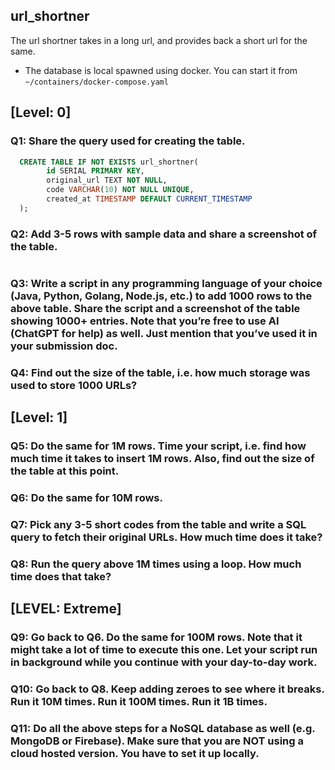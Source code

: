 ## url_shortner

The url shortner takes in a long url, and provides back a short url for the same.

- The database is local spawned using docker. You can start it from `~/containers/docker-compose.yaml`

## [Level: 0]

### Q1: Share the query used for creating the table.

```sql
  CREATE TABLE IF NOT EXISTS url_shortner(
        id SERIAL PRIMARY KEY,
        original_url TEXT NOT NULL,
        code VARCHAR(10) NOT NULL UNIQUE,
        created_at TIMESTAMP DEFAULT CURRENT_TIMESTAMP
  );
```

### Q2: Add 3-5 rows with sample data and share a screenshot of the table.

```

```

### Q3: Write a script in any programming language of your choice (Java, Python, Golang, Node.js, etc.) to add 1000 rows to the above table. Share the script and a screenshot of the table showing 1000+ entries. Note that you’re free to use AI (ChatGPT for help) as well. Just mention that you’ve used it in your submission doc.

### Q4: Find out the size of the table, i.e. how much storage was used to store 1000 URLs?

## [Level: 1]

### Q5: Do the same for 1M rows. Time your script, i.e. find how much time it takes to insert 1M rows. Also, find out the size of the table at this point.

### Q6: Do the same for 10M rows.

### Q7: Pick any 3-5 short codes from the table and write a SQL query to fetch their original URLs. How much time does it take?

### Q8: Run the query above 1M times using a loop. How much time does that take?

## [LEVEL: Extreme]

### Q9: Go back to Q6. Do the same for 100M rows. Note that it might take a lot of time to execute this one. Let your script run in background while you continue with your day-to-day work.

### Q10: Go back to Q8. Keep adding zeroes to see where it breaks. Run it 10M times. Run it 100M times. Run it 1B times.

### Q11: Do all the above steps for a NoSQL database as well (e.g. MongoDB or Firebase). Make sure that you are NOT using a cloud hosted version. You have to set it up locally.
